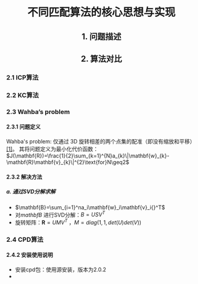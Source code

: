 # <center>不同匹配算法的核心思想与实现
## <center>1. 问题描述

##  <center>2. 算法对比 
### 2.1 ICP算法
### 2.2 KC算法
### 2.3 Wahba’s problem
 #### 2.3.1 问题定义
Wahba's problem: 仅通过 3D 旋转相差的两个点集的配准（即没有缩放和平移）[[1]](https://en.wikipedia.org/wiki/Wahba%27s_problem)。
其将问题定义为最小化代价函数：  
$J(\mathbf{R})=\frac{1}{2}\sum_{k=1}^{N}a_{k}\|\mathbf{w}_{k}-\mathbf{R}\mathbf{v}_{k}\|^{2}\text{for}N\geq2$
 #### 2.3.2 解决方法
##### a. 通过SVD分解求解
- $\mathbf{B}=\sum_{i=1}^na_i\mathbf{w}_i\mathbf{v}_i{}^T$
- 对$mathbf{B}$ 进行SVD分解：$B=USV^T$
- 旋转矩阵：$\mathbf{R}=UMV^T$ ，$M=diag(1,1,det(U)det(V))$

### 2.4 CPD算法
#### 2.4.2 安装使用说明
- 安装cpd包：使用源安装，版本为2.0.2 
- 